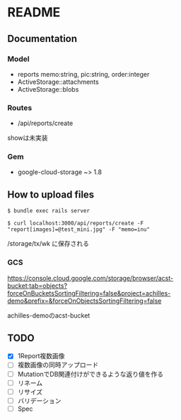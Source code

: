 # README

## Documentation

### Model

- reports memo:string, pic:string, order:integer
- ActiveStorage::attachments
- ActiveStorage::blobs

### Routes

- /api/reports/create

showは未実装

### Gem

- google-cloud-storage ~> 1.8

## How to upload files

`$ bundle exec rails server`

`$ curl localhost:3000/api/reports/create -F "report[images]=@test_mini.jpg" -F "memo=inu"`

/storage/tx/wk に保存される

### GCS

<https://console.cloud.google.com/storage/browser/acst-bucket;tab=objects?forceOnBucketsSortingFiltering=false&project=achilles-demo&prefix=&forceOnObjectsSortingFiltering=false>

achilles-demoのacst-bucket

## TODO

- [x] 1Report複数画像
- [ ] 複数画像の同時アップロード
- [ ] MutationでDB関連付けができるような返り値を作る
- [ ] リネーム
- [ ] リサイズ
- [ ] バリデーション
- [ ] Spec
